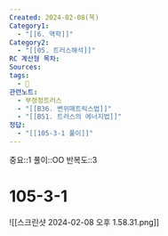 ```yaml
---
Created: 2024-02-08(목)
Category1:
  - "[[6. 역학]]"
Category2:
  - "[[05. 트러스해석]]"
RC 계산형 목차: 
Sources: 
tags:
  - 🧮
관련노트:
  - 부정정트러스
  - "[[B36. 변위매트릭스법]]"
  - "[[B51. 트러스의 에너지법]]"
정답:
  - "[[105-3-1 풀이]]"
---
```

중요::1
풀이::OO
반복도::3
#  105-3-1

![[스크린샷 2024-02-08 오후 1.58.31.png]]